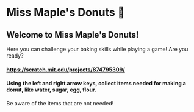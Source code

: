 # Miss Maple's Donuts :doughnut:
## Welcome to Miss Maple's Donuts!
Here you can challenge your baking skills while playing a game! Are you ready?
#### <https://scratch.mit.edu/projects/874795309/>
#### Using the left and right arrow keys, collect items needed for making a donut, like water, sugar, egg, flour.
Be aware of the items that are not needed!
